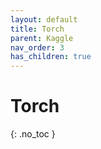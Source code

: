 ```yaml
---
layout: default
title: Torch
parent: Kaggle
nav_order: 3
has_children: true
---
```


# Torch
{: .no_toc }
